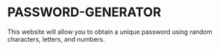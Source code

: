 # PASSWORD-GENERATOR
This website will allow you to obtain a unique password using random characters, letters, and numbers. 
